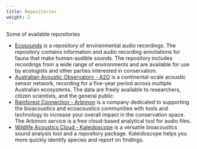 ```yaml
---
title: Repositories
weight: 2
---
```


Some  of available repositories

- [Ecosounds](https://www.ecosounds.org/) is a repository of environmental audio recordings. The repository contains information and audio recording annotations for fauna that make human-audible sounds. The repository includes recordings from a wide range of environments and are available for use by ecologists and other parties interested in conservation.
- [Australian Acoustic Observatory - A2O](https://acousticobservatory.org/) is a continental-scale acoustic sensor network, recording for a five-year period across multiple Australian ecosystems. The data are freely available to researchers, citizen scientists, and the general public.
- [Rainforest Connection - Arbimon](https://rfcx.org/ecoacoustics) is a company dedicated to supporting the bioacoustics and ecoacoustics communities with tools and technology to increase your overall impact in the conservation space. The Arbimon service is a free cloud-based analytical tool for audio files.
- [Wildlife Acoustics Cloud - Kaleidoscope](https://www.wildlifeacoustics.com/products/kaleidoscope-pro-cost-scenarios) is a versatile bioacoustics sound analysis tool and a repository package. Kaleidoscope helps you more quickly identify species and report on findings.
